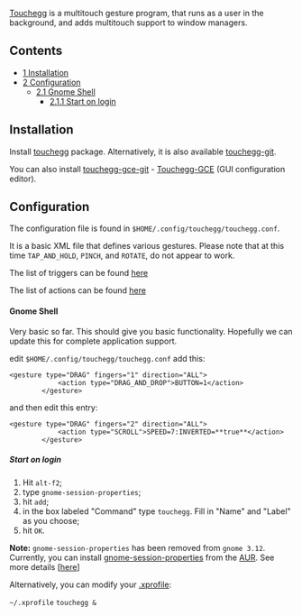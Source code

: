 [Touchegg](https://code.google.com/p/touchegg/) is a multitouch gesture program, that runs as a user in the background, and adds multitouch support to window managers.

## Contents

*   [1 Installation](#Installation)
*   [2 Configuration](#Configuration)
    *   [2.1 Gnome Shell](#Gnome_Shell)
        *   [2.1.1 Start on login](#Start_on_login)

## Installation

Install [touchegg](https://aur.archlinux.org/packages/touchegg/) package. Alternatively, it is also available [touchegg-git](https://aur.archlinux.org/packages/touchegg-git/).

You can also install [touchegg-gce-git](https://aur.archlinux.org/packages/touchegg-gce-git/) - [Touchegg-GCE](https://github.com/Raffarti/Touchegg-gce) (GUI configuration editor).

## Configuration

The configuration file is found in `$HOME/.config/touchegg/touchegg.conf`.

It is a basic XML file that defines various gestures. Please note that at this time `TAP_AND_HOLD`, `PINCH`, and `ROTATE`, do not appear to work.

The list of triggers can be found [here](http://code.google.com/p/touchegg/wiki/AllGestures)

The list of actions can be found [here](http://code.google.com/p/touchegg/wiki/AllActions)

#### Gnome Shell

Very basic so far. This should give you basic functionality. Hopefully we can update this for complete application support.

edit `$HOME/.config/touchegg/touchegg.conf` add this:

```
<gesture type="DRAG" fingers="1" direction="ALL">
            <action type="DRAG_AND_DROP">BUTTON=1</action>
        </gesture>
```

and then edit this entry:

```
<gesture type="DRAG" fingers="2" direction="ALL">
            <action type="SCROLL">SPEED=7:INVERTED=**true**</action>
        </gesture>
```

##### Start on login

1.  Hit `alt-f2`;
2.  type `gnome-session-properties`;
3.  hit `add`;
4.  in the box labeled "Command" type `touchegg`. Fill in "Name" and "Label" as you choose;
5.  hit `OK`.

**Note:** `gnome-session-properties` has been removed from `gnome 3.12`. Currently, you can install [gnome-session-properties](https://aur.archlinux.org/packages/gnome-session-properties/) from the [AUR](/index.php/AUR "AUR"). See more details [[here](https://bbs.archlinux.org/viewtopic.php?id=180282)]

Alternatively, you can modify your [.xprofile](/index.php/.xprofile ".xprofile"):

 `~/.xprofile`  `touchegg &`